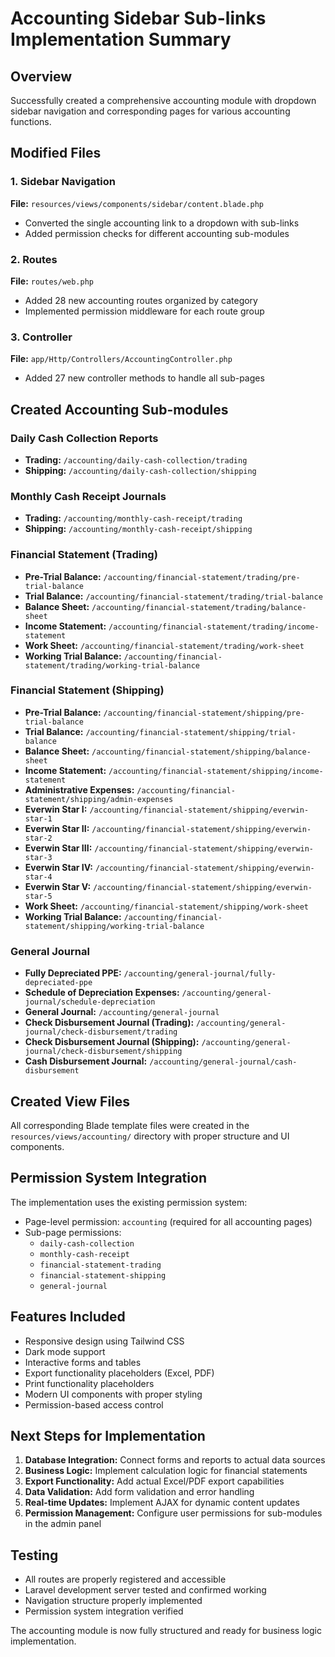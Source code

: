 # Accounting Sidebar Sub-links Implementation Summary

## Overview
Successfully created a comprehensive accounting module with dropdown sidebar navigation and corresponding pages for various accounting functions.

## Modified Files

### 1. Sidebar Navigation
**File:** `resources/views/components/sidebar/content.blade.php`
- Converted the single accounting link to a dropdown with sub-links
- Added permission checks for different accounting sub-modules

### 2. Routes
**File:** `routes/web.php`
- Added 28 new accounting routes organized by category
- Implemented permission middleware for each route group

### 3. Controller
**File:** `app/Http/Controllers/AccountingController.php`
- Added 27 new controller methods to handle all sub-pages

## Created Accounting Sub-modules

### Daily Cash Collection Reports
- **Trading:** `/accounting/daily-cash-collection/trading`
- **Shipping:** `/accounting/daily-cash-collection/shipping`

### Monthly Cash Receipt Journals
- **Trading:** `/accounting/monthly-cash-receipt/trading`
- **Shipping:** `/accounting/monthly-cash-receipt/shipping`

### Financial Statement (Trading)
- **Pre-Trial Balance:** `/accounting/financial-statement/trading/pre-trial-balance`
- **Trial Balance:** `/accounting/financial-statement/trading/trial-balance`
- **Balance Sheet:** `/accounting/financial-statement/trading/balance-sheet`
- **Income Statement:** `/accounting/financial-statement/trading/income-statement`
- **Work Sheet:** `/accounting/financial-statement/trading/work-sheet`
- **Working Trial Balance:** `/accounting/financial-statement/trading/working-trial-balance`

### Financial Statement (Shipping)
- **Pre-Trial Balance:** `/accounting/financial-statement/shipping/pre-trial-balance`
- **Trial Balance:** `/accounting/financial-statement/shipping/trial-balance`
- **Balance Sheet:** `/accounting/financial-statement/shipping/balance-sheet`
- **Income Statement:** `/accounting/financial-statement/shipping/income-statement`
- **Administrative Expenses:** `/accounting/financial-statement/shipping/admin-expenses`
- **Everwin Star I:** `/accounting/financial-statement/shipping/everwin-star-1`
- **Everwin Star II:** `/accounting/financial-statement/shipping/everwin-star-2`
- **Everwin Star III:** `/accounting/financial-statement/shipping/everwin-star-3`
- **Everwin Star IV:** `/accounting/financial-statement/shipping/everwin-star-4`
- **Everwin Star V:** `/accounting/financial-statement/shipping/everwin-star-5`
- **Work Sheet:** `/accounting/financial-statement/shipping/work-sheet`
- **Working Trial Balance:** `/accounting/financial-statement/shipping/working-trial-balance`

### General Journal
- **Fully Depreciated PPE:** `/accounting/general-journal/fully-depreciated-ppe`
- **Schedule of Depreciation Expenses:** `/accounting/general-journal/schedule-depreciation`
- **General Journal:** `/accounting/general-journal`
- **Check Disbursement Journal (Trading):** `/accounting/general-journal/check-disbursement/trading`
- **Check Disbursement Journal (Shipping):** `/accounting/general-journal/check-disbursement/shipping`
- **Cash Disbursement Journal:** `/accounting/general-journal/cash-disbursement`

## Created View Files
All corresponding Blade template files were created in the `resources/views/accounting/` directory with proper structure and UI components.

## Permission System Integration
The implementation uses the existing permission system:
- Page-level permission: `accounting` (required for all accounting pages)
- Sub-page permissions:
  - `daily-cash-collection`
  - `monthly-cash-receipt`
  - `financial-statement-trading`
  - `financial-statement-shipping`
  - `general-journal`

## Features Included
- Responsive design using Tailwind CSS
- Dark mode support
- Interactive forms and tables
- Export functionality placeholders (Excel, PDF)
- Print functionality placeholders
- Modern UI components with proper styling
- Permission-based access control

## Next Steps for Implementation
1. **Database Integration:** Connect forms and reports to actual data sources
2. **Business Logic:** Implement calculation logic for financial statements
3. **Export Functionality:** Add actual Excel/PDF export capabilities
4. **Data Validation:** Add form validation and error handling
5. **Real-time Updates:** Implement AJAX for dynamic content updates
6. **Permission Management:** Configure user permissions for sub-modules in the admin panel

## Testing
- All routes are properly registered and accessible
- Laravel development server tested and confirmed working
- Navigation structure properly implemented
- Permission system integration verified

The accounting module is now fully structured and ready for business logic implementation.
